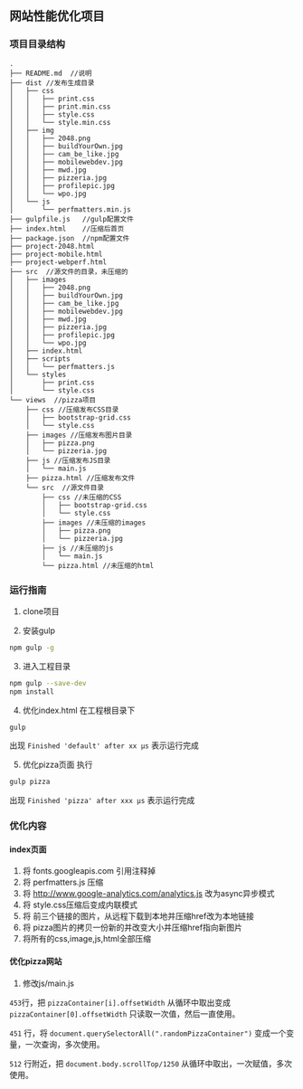 ## 网站性能优化项目

### 项目目录结构

```
.
├── README.md  //说明
├── dist //发布生成目录
│   ├── css
│   │   ├── print.css
│   │   ├── print.min.css
│   │   ├── style.css
│   │   └── style.min.css
│   ├── img
│   │   ├── 2048.png
│   │   ├── buildYourOwn.jpg
│   │   ├── cam_be_like.jpg
│   │   ├── mobilewebdev.jpg
│   │   ├── mwd.jpg
│   │   ├── pizzeria.jpg
│   │   ├── profilepic.jpg
│   │   └── wpo.jpg
│   └── js
│       └── perfmatters.min.js
├── gulpfile.js   //gulp配置文件
├── index.html    //压缩后首页
├── package.json  //npm配置文件
├── project-2048.html
├── project-mobile.html
├── project-webperf.html
├── src  //源文件的目录，未压缩的
│   ├── images
│   │   ├── 2048.png
│   │   ├── buildYourOwn.jpg
│   │   ├── cam_be_like.jpg
│   │   ├── mobilewebdev.jpg
│   │   ├── mwd.jpg
│   │   ├── pizzeria.jpg
│   │   ├── profilepic.jpg
│   │   └── wpo.jpg
│   ├── index.html
│   ├── scripts
│   │   └── perfmatters.js
│   └── styles
│       ├── print.css
│       └── style.css
└── views  //pizza项目
    ├── css //压缩发布CSS目录
    │   ├── bootstrap-grid.css
    │   └── style.css
    ├── images //压缩发布图片目录
    │   ├── pizza.png
    │   └── pizzeria.jpg
    ├── js //压缩发布JS目录
    │   └── main.js
    ├── pizza.html //压缩发布文件
    └── src  //源文件目录
        ├── css //未压缩的CSS
        │   ├── bootstrap-grid.css
        │   └── style.css
        ├── images //未压缩的images
        │   ├── pizza.png
        │   └── pizzeria.jpg
        ├── js //未压缩的js
        │   └── main.js
        └── pizza.html //未压缩的html 
```

### 运行指南

1. clone项目

2. 安装gulp

```bash
npm gulp -g
```

3. 进入工程目录

```bash
npm gulp --save-dev
npm install
```

4. 优化index.html
在工程根目录下
```bash
gulp
```
出现 `Finished 'default' after xx μs` 表示运行完成

5. 优化pizza页面
执行
```bash
gulp pizza
```
出现 `Finished 'pizza' after xxx μs` 表示运行完成


### 优化内容
#### index页面

1. 将 fonts.googleapis.com 引用注释掉
2. 将 perfmatters.js 压缩
3. 将 http://www.google-analytics.com/analytics.js 改为async异步模式
4. 将 style.css压缩后变成内联模式
5. 将 前三个链接的图片，从远程下载到本地并压缩href改为本地链接
6. 将 pizza图片的拷贝一份新的并改变大小并压缩href指向新图片
7. 将所有的css,image,js,html全部压缩

#### 优化pizza网站

1. 修改js/main.js

`453`行，把 `pizzaContainer[i].offsetWidth` 从循环中取出变成 `pizzaContainer[0].offsetWidth` 只读取一次值，然后一直使用。

 `451` 行，将 `document.querySelectorAll(".randomPizzaContainer")` 变成一个变量，一次查询，多次使用。

 `512` 行附近，把 `document.body.scrollTop/1250` 从循环中取出，一次赋值，多次使用。

